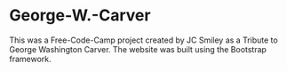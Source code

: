 # George-W.-Carver
This was a Free-Code-Camp project created by JC Smiley as a Tribute to George Washington Carver. The website was built using the Bootstrap framework. 
